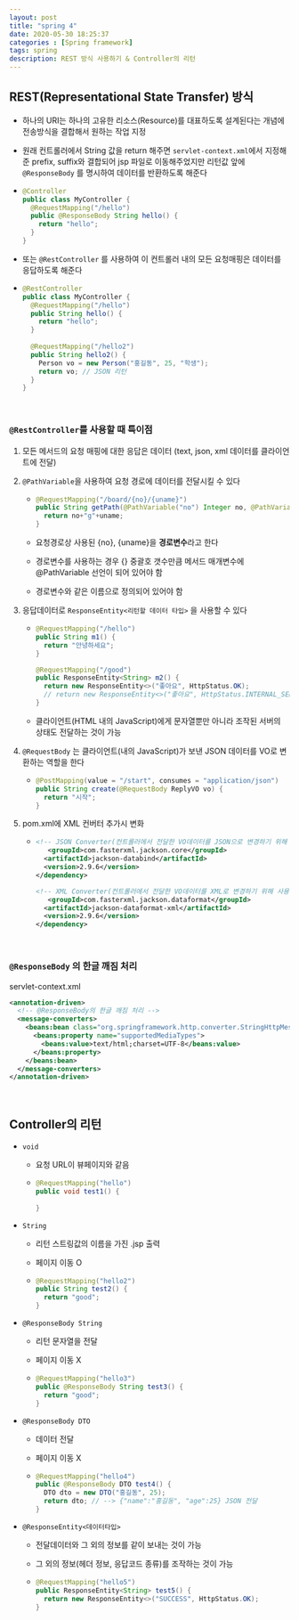 ```yaml
---
layout: post
title: "spring 4"
date: 2020-05-30 18:25:37
categories : [Spring framework]
tags: spring
description: REST 방식 사용하기 & Controller의 리턴
---
```


## REST(Representational State Transfer) 방식

- 하나의 URI는 하나의 고유한 리소스(Resource)를 대표하도록 설계된다는 개념에 전송방식을 결합해서 원하는 작업 지정

- 원래 컨트롤러에서 String 값을 return 해주면 `servlet-context.xml`에서 지정해준 prefix, suffix와 결합되어 jsp 파일로 이동해주었지만 리턴값 앞에 `@ResponseBody` 를 명시하여 데이터를 반환하도록 해준다

- ```java
  @Controller
  public class MyController {
    @RequestMapping("/hello")
    public @ResponseBody String hello() {
      return "hello";
    } 
  }
  ```

- 또는 `@RestController` 를 사용하여 이 컨트롤러 내의 모든 요청매핑은 데이터를 응답하도록 해준다

- ```java
  @RestController
  public class MyController {
    @RequestMapping("/hello")
    public String hello() {
      return "hello";
    }
    
    @RequestMapping("/hello2")
    public String hello2() {
      Person vo = new Person("홍길동", 25, "학생");
      return vo; // JSON 리턴
    }
  }
  ```

<br>

### `@RestController`를 사용할 때 특이점

1. 모든 메서드의 요청 매핑에 대한 응답은 데이터 (text, json, xml 데이터를 클라이언트에 전달)

2. `@PathVariable`을 사용하여 요청 경로에 데이터를 전달시킬 수 있다

   - ```java
     @RequestMapping("/board/{no}/{uname}")
     public String getPath(@PathVariable("no") Integer no, @PathVariable("uname") String uname) {
       return no+"g"+uname;
     }
     ```

   - 요청경로상 사용된 {no}, {uname}을 **경로변수**라고 한다

   - 경로변수를 사용하는 경우 {} 중괄호 갯수만큼 메서드 매개변수에 @PathVariable 선언이 되어 있어야 함

   - 경로변수와 같은 이름으로 정의되어 있어야 함

3. 응답데이터로 `ResponseEntity<리턴할 데이터 타입>` 을 사용할 수 있다

   - ```java
     @RequestMapping("/hello")
     public String m1() {
       return "안녕하세요";
     }
     
     @RequestMapping("/good")
     public ResponseEntity<String> m2() {
       return new ResponseEntity<>("좋아요", HttpStatus.OK);
       // return new ResponseEntity<>("좋아요", HttpStatus.INTERNAL_SERVER_ERROR);
     }
     ```

   - 클라이언트(HTML 내의 JavaScript)에게 문자열뿐만 아니라 조작된 서버의 상태도 전달하는 것이 가능

4. `@RequestBody` 는 클라이언트(내의 JavaScript)가 보낸 JSON 데이터를 VO로 변환하는 역할을 한다

   - ```java
     @PostMapping(value = "/start", consumes = "application/json")
     public String create(@RequestBody ReplyVO vo) {
       return "시작";
     }
     ```

5. pom.xml에 XML 컨버터 추가시 변화

   - ```xml
     <!-- JSON Converter(컨트롤러에서 전달한 VO데이터를 JSON으로 변경하기 위해 사용) --> <dependency>
     	<groupId>com.fasterxml.jackson.core</groupId> 
       <artifactId>jackson-databind</artifactId> 
       <version>2.9.6</version>
     </dependency>
     
     <!-- XML Converter(컨트롤러에서 전달한 VO데이터를 XML로 변경하기 위해 사용) --> <dependency>
     	<groupId>com.fasterxml.jackson.dataformat</groupId> 
       <artifactId>jackson-dataformat-xml</artifactId> 
       <version>2.9.6</version>
     </dependency>
     ```

<br>

### `@ResponseBody` 의 한글 깨짐 처리

servlet-context.xml

```xml
<annotation-driven>
  <!-- @ResponseBody의 한글 깨짐 처리 -->
  <message-converters>
    <beans:bean class="org.springframework.http.converter.StringHttpMessageConverter">
      <beans:property name="supportedMediaTypes">
        <beans:value>text/html;charset=UTF-8</beans:value>
      </beans:property>
    </beans:bean>
  </message-converters>
</annotation-driven>
```

<br>

## Controller의 리턴

- `void`

  - 요청 URL이 뷰페이지와 같음

  - ```java
    @RequestMapping("hello")
    public void test1() {
      
    }
    ```

- `String`

  - 리턴 스트링값의 이름을 가진 .jsp 출력

  - 페이지 이동 O

  - ```java
    @RequestMapping("hello2")
    public String test2() {
      return "good";
    }
    ```

- `@ResponseBody String`

  - 리턴 문자열을 전달

  - 페이지 이동 X

  - ```java
    @RequestMapping("hello3")
    public @ResponseBody String test3() {
      return "good";
    }
    ```

- `@ResponseBody DTO`

  - 데이터 전달

  - 페이지 이동 X

  - ```java
    @RequestMapping("hello4")
    public @ResponseBody DTO test4() {
      DTO dto = new DTO("홍길동", 25);
      return dto; // --> {"name":"홍길동", "age":25} JSON 전달
    }
    ```

- `@ResponseEntity<데이터타입>`

  - 전달데이터와 그 외의 정보를 같이 보내는 것이 가능

  - 그 외의 정보(헤더 정보, 응답코드 종류)를 조작하는 것이 가능

  - ```java
    @RequestMapping("hello5")
    public ResponseEntity<String> test5() {
      return new ResponseEntity<>("SUCCESS", HttpStatus.OK);
    }
    ```